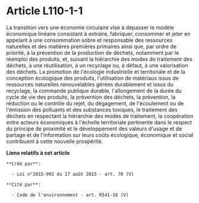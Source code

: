 # Article L110-1-1

La transition vers une économie circulaire vise à dépasser le modèle économique linéaire consistant à extraire, fabriquer,
consommer et jeter en appelant à une consommation sobre et responsable des ressources naturelles et des matières premières
primaires ainsi que, par ordre de priorité, à la prévention de la production de déchets, notamment par le réemploi des
produits, et, suivant la hiérarchie des modes de traitement des déchets, à une réutilisation, à un recyclage ou, à défaut, à
une valorisation des déchets. La promotion de l'écologie industrielle et territoriale et de la conception écologique des
produits, l'utilisation de matériaux issus de ressources naturelles renouvelables gérées durablement et issus du recyclage,
la commande publique durable, l'allongement de la durée du cycle de vie des produits, la prévention des déchets, la
prévention, la réduction ou le contrôle du rejet, du dégagement, de l'écoulement ou de l'émission des polluants et des
substances toxiques, le traitement des déchets en respectant la hiérarchie des modes de traitement, la coopération entre
acteurs économiques à l'échelle territoriale pertinente dans le respect du principe de proximité et le développement des
valeurs d'usage et de partage et de l'information sur leurs coûts écologique, économique et social contribuent à cette
nouvelle prospérité.

**Liens relatifs à cet article**

	**Créé par**:

	  - Loi n°2015-992 du 17 août 2015 - art. 70 (V)

	**Cité par**:

	  - Code de l'environnement - art. R541-16 (V)

